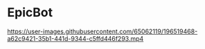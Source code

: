 # EpicBot

https://user-images.githubusercontent.com/65062119/196519468-a62c9421-35b1-441d-9344-c5ffd446f293.mp4
